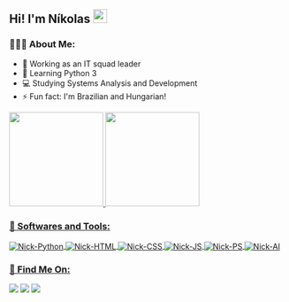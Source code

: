 ## Hi! I'm Níkolas <img src="https://raw.githubusercontent.com/MartinHeinz/MartinHeinz/master/wave.gif" width="25px">

### 🙋🏼‍♂️ About Me:

- 🔭 Working as an IT squad leader
- 🌱 Learning Python 3
- 💻 Studying Systems Analysis and Development 
- ⚡ Fun fact: I'm Brazilian and Hungarian!

 <div align="left">
  <a href="https://github.com/nikolasbrp">
  <img height="170em" src="https://github-readme-stats.vercel.app/api/top-langs/?username=nikolasbrp&layout=compact&theme=react"/>
  <img height="170em" src="https://github-readme-stats.vercel.app/api?username=nikolasbrp&show_icons=true&theme=react&include_all_commits=true&count_private=true"/>
  <! img height="170em" src="https://github-readme-stats.vercel.app/api/top-langs/?username=nikolasbrp&layout=compact&langs_count=7&theme=react"/>
</div>
  
### 🚀 Softwares and Tools: 
<div style="display: inline_block">
  <img align="center" alt="Nick-Python" <img src="https://img.icons8.com/color/48/000000/python--v1.png"/>
  <img align="center" alt="Nick-HTML" <img src="https://img.icons8.com/color/48/000000/html-5--v1.png"/>
  <img align="center" alt="Nick-CSS" <img src="https://img.icons8.com/?size=50&id=21278&format=png&color=000000"/>
  <img align="center" alt="Nick-JS" <img src="https://img.icons8.com/?size=50&id=108784&format=png&color=000000"/>
  <img align="center" alt="Nick-PS" <img src="https://img.icons8.com/color/48/000000/adobe-photoshop--v1.png"/>
  <img align="center" alt="Nick-AI" <img src="https://img.icons8.com/color/48/000000/adobe-illustrator--v1.png"/>
</div>      
 
### 🔎 Find Me On:
<div> 
  <a href="https://instagram.com/nikolasbrp" target="_blank"><img src="https://img.shields.io/badge/-Instagram-%23E4405F?style=for-the-badge&logo=instagram&logoColor=white" target="_blank"></a>
  <a href = "mailto:npovreslo@gmail.com"><img src="https://img.shields.io/badge/Gmail-D14836?style=for-the-badge&logo=gmail&logoColor=white"></a>
  <a href="https://www.linkedin.com/in/nikolas-bankuti/" target="_blank"><img src="https://img.shields.io/badge/-LinkedIn-%230077B5?style=for-the-badge&logo=linkedin&logoColor=white" target="_blank"></a>
</div>
